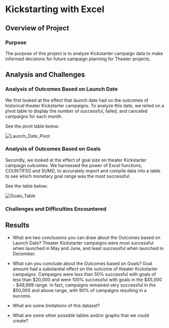 # Kickstarting with Excel

## Overview of Project

### Purpose
The purpose of this project is to analyze Kickstarter campaign data to make informed decisions for future campaign planning for Theater projects.

## Analysis and Challenges

### Analysis of Outcomes Based on Launch Date
We first looked at the effect that launch date had on the outcomes of historical theater Kickstarter campaigns. To analyze this date, we relied on a pivot table to display the number of successful, failed, and canceled campaigns for each month.

See the pivot table below:

![Launch_Date_Pivot](https://user-images.githubusercontent.com/104707395/197662968-3b2b6981-b5d5-4555-afcd-06e924ef3793.png)

### Analysis of Outcomes Based on Goals
Secondly, we looked at the effect of goal size on theater Kickstarter campaign outcomes. We harnessed the power of Excel functions, COUNTIFS() and SUM(), to accurately import and compile data into a table to see which monetary goal range was the most successful. 

See the table below:

![Goals_Table](https://user-images.githubusercontent.com/104707395/197663412-6fa9f93e-831e-4206-91e6-60c10c5f2fa2.png)

### Challenges and Difficulties Encountered

## Results

- What are two conclusions you can draw about the Outcomes based on Launch Date?
Theater Kickstarter campaigns were most successful when launched in May and June, and least successful when launched in December. 

- What can you conclude about the Outcomes based on Goals?
Goal amount had a substantial effect on the outcome of theater Kickstarter campaigns. Campaigns were less than 50% successful with goals of less than $20,000 and were 100% successful with goals in the $45,000 - $49,999 range. In fact, campaigns remained very successful in the $50,000 and above range, with 90% of campaigns resulting in a success. 

- What are some limitations of this dataset?

- What are some other possible tables and/or graphs that we could create?
